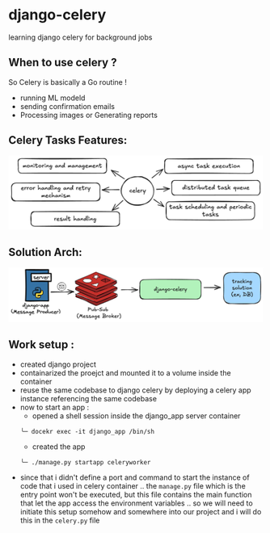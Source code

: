 # django-celery
learning django celery for background jobs

## When to use celery ? 
So Celery is basically a Go routine !

- running ML modeld
- sending confirmation emails
- Processing images or Generating reports

## Celery Tasks Features: 
![](celery-tasks-features.png)

## Solution Arch:
![](solution-arch.png)

## Work setup : 
- created django project
- containarized the proejct and mounted it to a volume inside the container
- reuse the same codebase to django celery by deploying a celery app instance referencing the same codebase 
- now to start an app :
    - opened a shell session inside the django_app server container 
    ```shell
    ╰─ docekr exec -it django_app /bin/sh
    ```
    - created the app 
    ```shell
    ╰─ ./manage.py startapp celeryworker
    ```
- since that i didn't define a port and command to start the instance of code that i used in celery container .. the `manage.py` file which is the entry point won't be executed, but this file contains the main function that let the app access the environment variables .. so we will need to initiate this setup somehow and somewhere into our project and i will do this in the `celery.py` file